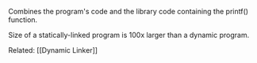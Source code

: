 
Combines the program's code and the library code containing the printf() function.

Size of a statically-linked program is 100x larger than a dynamic program.


Related: [[Dynamic Linker]]